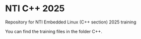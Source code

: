 # NTI C++ 2025
Repository for NTI Embedded Linux (C++ section) 2025 training

You can find the training files in the folder C++.
